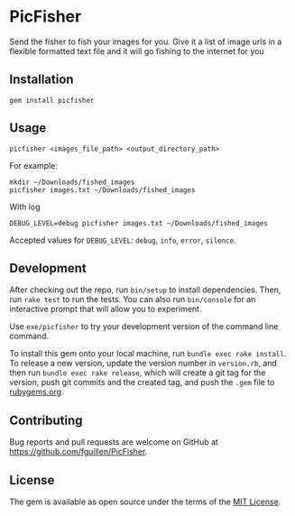 # PicFisher

Send the fisher to fish your images for you. Give it a list of image urls in a flexible
formatted text file and it will go fishing to the internet for you

## Installation

```
gem install picfisher
```

## Usage

```
picfisher <images_file_path> <output_directory_path>
```

For example:

```
mkdir ~/Downloads/fished_images
picfisher images.txt ~/Downloads/fished_images
```

With log

```
DEBUG_LEVEL=debug picfisher images.txt ~/Downloads/fished_images
```

Accepted values for `DEBUG_LEVEL`: `debug`, `info`, `error`, `silence`.

## Development

After checking out the repo, run `bin/setup` to install dependencies. Then, run `rake test` to run the tests. You can also run `bin/console` for an interactive prompt that will allow you to experiment.

Use `exe/picfisher` to try your development version of the command line command.

To install this gem onto your local machine, run `bundle exec rake install`. To release a new version, update the version number in `version.rb`, and then run `bundle exec rake release`, which will create a git tag for the version, push git commits and the created tag, and push the `.gem` file to [rubygems.org](https://rubygems.org).

## Contributing

Bug reports and pull requests are welcome on GitHub at https://github.com/fguillen/PicFisher.

## License

The gem is available as open source under the terms of the [MIT License](https://opensource.org/licenses/MIT).
